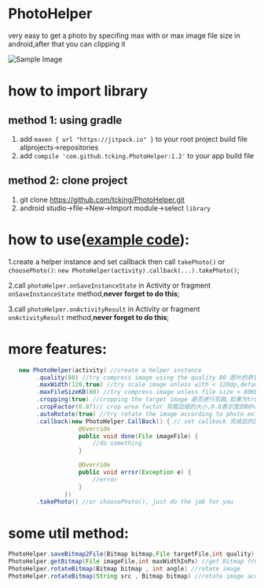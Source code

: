 # PhotoHelper
very easy to get a photo by specifing max with or max image file size in android,after that you can clipping it

![Sample Image](https://github.com/tcking/PhotoHelper/raw/master/ScreenShots/screenShot1.gif "ScreenShots")

# how to import library
## method 1: using gradle
 1. add `maven { url "https://jitpack.io" }` to your root project build file allprojects->repositories
 2. add `compile 'com.github.tcking.PhotoHelper:1.2'` to your app build file

## method 2: clone project
 1. git clone https://github.com/tcking/PhotoHelper.git
 2. android studio->file->New->Import module->select `library`

# how to use([**example code**](https://github.com/tcking/PhotoHelper/blob/master/exmaple/src/main/java/com/github/tcking/giraffe/helper/exmaple/MainActivity.java)):

1.create a helper instance and set callback then call `takePhoto()` or `choosePhoto()`: `new PhotoHelper(activity).callback(...).takePhoto()`;

2.call `photoHelper.onSaveInstanceState` in Activity or fragment `onSaveInstanceState` method,**never forget to do this**;

3.call `photoHelper.onActivityResult` in Activity or fragment `onActivityResult` method,**never forget to do this**;


# more features:

``` java
   new PhotoHelper(activity) //create a helper instance
        .quality(80) //try compress image using the quality 80 图片的质量,100为最高
        .maxWidth(120,true) //try scale image unless with < 120dp,default is screen width 图片的最大宽度
        .maxFileSizeKB(80) //try compress image unless file size < 80KB 图片文件的最大值,如果文件大于此值会进行压缩(牺牲清晰度)
        .cropping(true) //cropping the target image 是否进行剪裁,如果为true则选择完图片后会进入剪裁页
        .cropFactor(0.8f)// crop area factor 剪裁边框的大小,0.8表示宽的80%
        .autoRotate(true) //try rotate the image according to photo exif information (some samsung devices need to rotate)
        .callback(new PhotoHelper.CallBack() { // set callback 完成后的回调
                    @Override
                    public void done(File imageFile) {
                        //do something
                    }

                    @Override
                    public void error(Exception e) {
                        //error
                    }
                }) 
        .takePhoto() //or choosePhoto(), just do the job for you
```
  
# some util method:
``` java
PhotoHelper.saveBitmap2File(Bitmap bitmap,File targetFile,int quality) //save bitmap to file
PhotoHelper.getBitmap(File imageFile,int maxWidthInPx) //get Bitmap from a file and try scale image with max width
PhotoHelper.rotateBitmap(Bitmap bitmap , int angle) //rotate image
PhotoHelper.rotateBitmap(String src , Bitmap bitmap) //rotate image according to photo exif information
```
